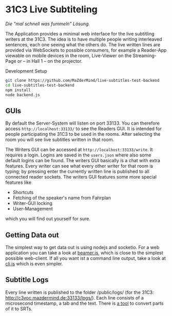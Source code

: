 31C3 Live Subtiteling
=====================
*Die "mal schnell was fummeln" Lösung.*

The Application provides a minimal web interface for the live subtitling writers at the 31C3. The idea is to have multiple people writing interleaved sentences, each one seeing what the others do. The live written lines are provided via WebSockets to possible consumers, for example a Reader-App viewable on mobile devices in the room, Live-Viewer on the Streaming-Page or – in Hall 1 – on the projector.

Development Setup
````bash
git clone https://github.com/MaZderMind/live-subtitles-test-backend
cd live-subtitles-test-backend
npm install
node backend.js
````

GUIs
----
By default the Server-System will listen on port 33133. You can therefore access `http://localhost:33133/` to see the Readers GUI. It is intended for people participating the 31C3 to be used in the rooms. After selecting the room you will see live subtitles written in that room.

The Writers GUI can be accessed at `http://localhost:33133/write`. It requires a login. Logins are saved in the `users.json` where also some default logins can be found. The writers GUI basically is a chat with extra features. Every writer can see what every other writer for that room is typing; by pressing enter the currently written line is published to all connected reader sockets. The writers GUI features some more special features like
 - Shortcuts
 - Fetching of the speaker's name from Fahrplan
 - Writer-GUI locking
 - User-Management

which you will find out yourself for sure.


Getting Data out
----------------
The simplest way to get data out is using nodejs and socketio. For a web application you can take a look at [beamer.js](public/js/beamer.js), which is close to the simplest possible web-client. If all you want ist a command line output, take a look at [cli.js](cli.js) which is even simpler.

Subtitle Logs
-------------
Every line written is published to the folder /public/logs/ (for the 31C3: http://c3voc.mazdermind.de:33133/logs/). Each line consists of a microsecond timestamp, a tab and the text. There is [a tool](https://github.com/luto/c3subtitles-srt-converter) to convert parts of it to SRTs.
